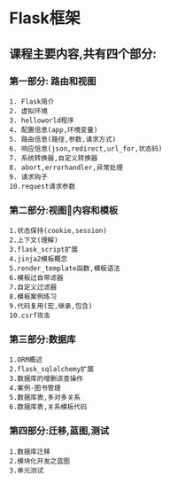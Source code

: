 # Flask框架

## 课程主要内容,共有四个部分:



### 第一部分: 路由和视图

```
1. Flask简介
2. 虚拟环境
3. helloworld程序
4. 配置信息(app,环境变量)
5. 路由信息(路径,参数,请求方式)
6. 响应信息(json,redirect,url_for,状态码)
7. 系统转换器,自定义转换器
8. abort,errorhandler,异常处理
9. 请求钩子
10.request请求参数
```

### 第二部分:视图内容和模板

```
1.状态保持(cookie,session)
2.上下文(理解)
3.flask_script扩展
4.jinja2模板概念
5.render_template函数,模板语法
6.模板过自带滤器
7.自定义过滤器
8.模板案例练习
9.代码复用(宏,继承,包含)
10.csrf攻击
```

### 第三部分:数据库

```
1.ORM概述
2.flask_sqlalchemy扩展
3.数据库的增删该查操作
4.案例-图书管理
5.数据库表,多对多关系
6.数据库表,关系模板代码
```

### 第四部分:迁移,蓝图,测试

```
1.数据库迁移
2.模块化开发之蓝图
3.单元测试
```

